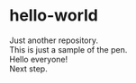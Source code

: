 # hello-world
Just another repository.<br />
This is just a sample of the pen.<br />
Hello everyone!<br />
Next step.<br />
